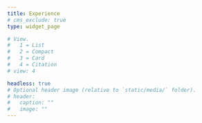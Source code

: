 ```yaml
---
title: Experience
# cms_exclude: true
type: widget_page

# View.
#   1 = List
#   2 = Compact
#   3 = Card
#   4 = Citation
# view: 4

headless: true
# Optional header image (relative to `static/media/` folder).
# header:
#   caption: ""
#   image: ""
---
```





